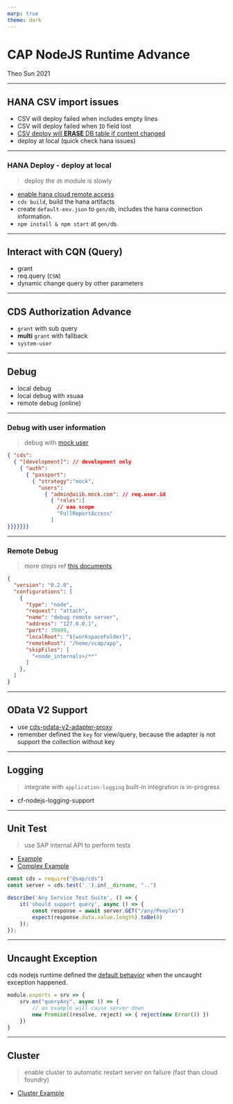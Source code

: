 ```yaml
---
marp: true
theme: dark
---
```


# CAP NodeJS Runtime Advance

Theo Sun
2021

---

## HANA CSV import issues

- CSV will deploy failed when includes empty lines
- CSV will deploy failed when `ID` field lost
- [CSV deploy will **ERASE** DB table if content changed ](https://cap.cloud.sap/docs/guides/databases#providing-initial-data)
- deploy at local (quick check hana issues)

---

### HANA Deploy - deploy at local

> deploy the `db` module is slowly

* [enable hana cloud remote access](https://gist.github.com/Soontao/2d39877071ed0574377fcdb68a1c58df)
* `cds build`, build the hana artifacts
* create `default-env.json` to `gen/db`, includes the hana connection information.
* `npm install & npm start` at `gen/db`.

---

## Interact with CQN (Query)

- grant
- req.query (`CSN`)
- dynamic change query by other parameters

---

## CDS Authorization Advance

- `grant` with sub query
- **multi** `grant` with fallback
- `system-user`

---

## Debug

- local debug
- local debug with xsuaa
- remote debug (online)

---

### Debug with user information

> debug with [mock user](https://cap.cloud.sap/docs/node.js/authentication#-configuring-specific-users)

```json
{ "cds":
  { "[development]": // development only
    { "auth":
      { "passport":
        { "strategy":"mock",
          "users": 
            { "admin@aiib.mock.com": // req.user.id
              { "roles":[
                // uaa scope
                "FullReportAccess"
              ]
}}}}}}}
```

---

### Remote Debug

> more steps ref [this documents](https://github.com/Soontao/cf-node-debug-example)

```json
{
  "version": "0.2.0",
  "configurations": [
    {
      "type": "node",
      "request": "attach",
      "name": "debug remote server",
      "address": "127.0.0.1",
      "port": 39999,
      "localRoot": "${workspaceFolder}",
      "remoteRoot": "/home/vcap/app",
      "skipFiles": [
        "<node_internals>/**"
      ]
    },
  ]
}
```


---

## OData V2 Support

- use [cds-odata-v2-adapter-proxy](https://www.npmjs.com/package/@sap/cds-odata-v2-adapter-proxy)
- remember defined the `key` for view/query, because the adapter is not support the collection without key

---

## Logging

> integrate with `application-logging`
> built-in integration is in-progress

- cf-nodejs-logging-support


--- 

## Unit Test

> use SAP internal API to perform tests

- [Example](https://github.com/Soontao/cap-unit-test-example)
- [Complex Example](https://github.com/Soontao/cds-mysql/blob/main/test/integration.test.ts)


```js
const cds = require("@sap/cds")
const server = cds.test('.').in(__dirname, "..")

describe('Any Service Test Suite', () => {
    it('should support query', async () => {
        const response = await server.GET("/any/Peoples")
        expect(response.data.value.length).toBe(0)
    });
});
```

---

## Uncaught Exception

cds nodejs runtime defined the [default behavior](https://github.wdf.sap.corp/cdx/cds/blob/1176cba8e1469e56073b15398e3d9681f01aa29e/bin/cds.js#L55) when the uncaught exception happened.

```js
module.exports = srv => {
    srv.on("queryAny", async () => {
        // an example will cause server down
        new Promise((resolve, reject) => { reject(new Error()) })
    })
}
```

---

## Cluster

> enable cluster to automatic restart server on failure (fast than cloud foundry)

- [Cluster Example](https://gist.github.com/Soontao/8e63daa8cae5d03af1ebd182c143115b)
